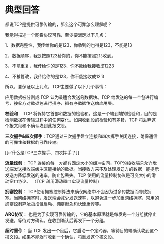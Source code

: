 # 典型回答


都说TCP是提供可靠传输的，那么这个可靠怎么理解呢？



我觉得描述一个网络协议可靠，至少要满足以下几点：



1、数据完整性，我传给你的是123，你收到的也得是123，不能是13

2、数据顺序，我是按照123给你的，你不能按照213收到。

3、不能重复，我传给你的是123，你不能给我接收成1223

4、不被篡改，我传给你的是123，你不能接收成12`3



所以，要保证以上几点，TCP主要做了以下几个事情：



应用数据被分割成 TCP 认为最适合发送的数据块。TCP 给发送的每一个包进行编号，接收方对数据包进行排序，把有序数据传送给应用层。



**校验和**： TCP 将保持它首部和数据的检验和。这是一个端到端的检验和，目的是检测数据在传输过程中的任何变化。如果收到段的检验和有差错，TCP 将丢弃这个报文段和不确认收到此报文段。



**三次握手&四次挥手**：TCP通过三次握手建立连接和四次挥手关闭连接，确保通信的可靠性和数据的可靠传输。



[[✅什么是TCP三次握手、四次挥手？]]



**流量控制**： TCP 连接的每一方都有固定大小的缓冲空间，TCP的接收端只允许发送端发送接收端缓冲区能接纳的数据。当接收方来不及处理发送方的数据，能提示发送方降低发送的速率，防止包丢失。TCP 使用的流量控制协议是可变大小的滑动窗口协议。 （TCP 利用滑动窗口实现流量控制）



**拥塞控制**： TCP使用拥塞控制算法来确保网络中不会因为过多的数据而导致拥塞。当网络拥塞时，发送端会减少发送速率，以避免进一步加重网络拥塞。常用的拥塞控制算法包括慢启动、拥塞避免和快速重传等。



**ARQ协议**： 也是为了实现可靠传输的，它的基本原理就是每发完一个分组就停止发送，等待对方确认。在收到确认后再发下一个分组。



**超时重传**： 当 TCP 发出一个段后，它启动一个定时器，等待目的端确认收到这个报文段。如果不能及时收到一个确认，将重发这个报文段。



